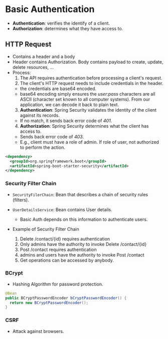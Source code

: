 # Basic Authentication

- **Authentication**: verifies the identify of a client.
- **Authorization**: determines what they have access to.

## HTTP Request

- Contains a header and a body
- Header contains Authorization. Body contains payload to create, update, delete resources, ...
- Process:
  1. The API requires authentication before processing a client's request.
  2. The client's HTTP request needs to include credentials in the header.
  - the credentials are base64 encoded.
  - base64 encoding simply ensures the _user:pass_ characters are all ASCII (character set known to all computer systems). From our application, we can decode it back to plain text.
  3. **Authentication**: Spring Security validates the identity of the client against its records.
  - If no match, it sends back error code of _401_.
  4. **Authorization**: Spring Security determines what the client has access to.
  - Sends back error code of _403_.
  - E.g., client must have a role of admin. If role of user, not authorized to perform the action.

```xml
<dependency>
  <groupId>org.springframework.boot</groupId>
  <artifactId>spring-boot-starter-security</artifactId>
</dependency>
```

### Security Filter Chain

- `SecurityFilerChain`: Bean that describes a chain of security rules (filters).
- `UserDetailsService`: Bean contains User details.
  - Basic Auth depends on this information to authenticate users.

- Example of Security Filter Chain
  1. Delete /contact/{id} requires authentication
  2. Only admins have the authority to invoke Delete /contact/{id}
  3. Post /contact requires authentication
  4. admins and users have the authority to invoke Post /contact
  5. Get operations can be accessed by anybody.

### BCrypt

- Hashing Algorithm for password protection.

```java
@Bean
public BCryptPasswordEncoder bCryptPasswordEncoder() {
  return new BCryptPasswordEncoder();
}
```

### CSRF

- Attack against browsers.
